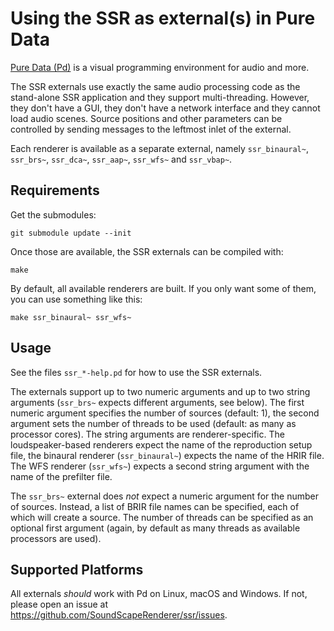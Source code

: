 Using the SSR as external(s) in Pure Data
=========================================

[Pure Data (Pd)][Pd] is a visual programming environment for audio and more.

[Pd]: http://puredata.info/

The SSR externals use exactly the same audio processing code as the stand-alone
SSR application and they support multi-threading.
However, they don't have a GUI, they don't have a network interface and they
cannot load audio scenes.
Source positions and other parameters can be controlled by sending messages to
the leftmost inlet of the external.

Each renderer is available as a separate external, namely
`ssr_binaural~`, `ssr_brs~`, `ssr_dca~`, `ssr_aap~`, `ssr_wfs~` and `ssr_vbap~`.


Requirements
------------

Get the submodules:

    git submodule update --init

Once those are available, the SSR externals can be compiled with:

    make

By default, all available renderers are built. If you only want some of them,
you can use something like this:

    make ssr_binaural~ ssr_wfs~


Usage
-----

See the files `ssr_*-help.pd` for how to use the SSR externals.

The externals support up to two numeric arguments and up to two string
arguments (`ssr_brs~` expects different arguments, see below).
The first numeric argument specifies the number of sources (default: 1),
the second argument sets the number of threads to be used
(default: as many as processor cores).
The string arguments are renderer-specific. The loudspeaker-based renderers
expect the name of the reproduction setup file, the binaural renderer
(`ssr_binaural~`) expects the name of the HRIR file.
The WFS renderer (`ssr_wfs~`) expects a second string argument with the name of
the prefilter file.

The `ssr_brs~` external does *not* expect a numeric argument for the number of
sources.  Instead, a list of BRIR file names can be specified, each of which
will create a source.
The number of threads can be specified as an optional first argument
(again, by default as many threads as available processors are used).


Supported Platforms
-------------------

All externals *should* work with Pd on Linux, macOS and Windows.  If not,
please open an issue at <https://github.com/SoundScapeRenderer/ssr/issues>.
